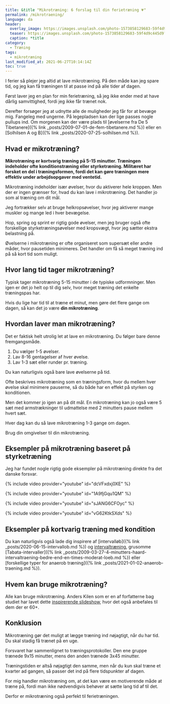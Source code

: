 ```yaml
---
title: &title "Mikrotræning: 6 forslag til din ferietræning 💗"
permalink: /mikrotraening/
language: da
header:
  overlay_image: https://images.unsplash.com/photo-1573858129683-59f4d9c445d9?ixid=MnwxMjA3fDB8MHxwaG90by1wYWdlfHx8fGVufDB8fHx8&ixlib=rb-1.2.1&auto=format&fit=crop&h=630&w=1200&q=10
  teaser: https://images.unsplash.com/photo-1573858129683-59f4d9c445d9?ixid=MnwxMjA3fDB8MHxwaG90by1wYWdlfHx8fGVufDB8fHx8&ixlib=rb-1.2.1&auto=format&fit=crop&h=300&w=400&q=10
  caption: *title
category:
  - Træning
tags:
  - mikrotræning
last_modified_at: 2021-06-27T10:14:14Z
toc: true
---
```


I ferier så plejer jeg altid at lave mikrotræning. På den måde kan jeg spare tid, og jeg kan få træningen til at passe ind på alle tider af dagen.

Først laver jeg en plan for min ferietræning, så jeg ikke ender med at have dårlig samvittighed, fordi jeg ikke får trænet nok.

Derefter forsøger jeg at udnytte alle de muligheder jeg får for at bevæge mig. Fangeleg med ungerne. På legepladsen kan der lige passes nogle pullups ind. Om morgenen kan der være plads til [øvelserne fra De 5 Tibetanere]({% link _posts/2009-07-01-de-fem-tibetanere.md %}) eller en [Solhilsen A og B]({% link _posts/2020-07-25-solhilsen.md %}).

## Hvad er mikrotræning?

**Mikrotræning er kortvarig træning på 5-15 minutter. Træningen indeholder ofte konditionstræning eller styrketræning. Militæret har forsket en del i træningsformen, fordi det kan gøre træningen mere effektiv under arbejdsopgaver med ventetid.**

Mikrotræning indeholder især øvelser, hvor du aktiverer hele kroppen. Men der er ingen grænser for, hvad du kan lave i mikrotræning. Det handler jo som al træning om dit mål.

Jeg fortrækker selv at bruge helkropsøvelser, hvor jeg aktiverer mange muskler og mange led i hver bevægelse.

Hop, spring og sprint er rigtig gode øvelser, men jeg bruger også ofte forskellige styrketræningsøvelser med kropsvægt, hvor jeg sætter ekstra belastning på.

Øvelserne i mikrotræning er ofte organiseret som supersæt eller andre måder, hvor pausetiden minimeres. Det handler om få så meget træning ind på så kort tid som muligt.

## Hvor lang tid tager mikrotræning?

Typisk tager mikrotræning 5-15 minutter i de typiske udformninger. Men igen er det jo helt op til dig selv, hvor meget træning det enkelte træningspas har.

Hvis du lige har tid til at træne et minut, men gøre det flere gange om dagen, så kan det jo være **din mikrotræning**.

## Hvordan laver man mikrotræning?

Det er faktisk helt utrolig let at lave en mikrotræning. Du følger bare denne fremgangsmåde.

1. Du vælger 1-5 øvelser.
2. Lav 8-16 gentagelser af hver øvelse.
3. Lav 1-3 sæt eller runder pr. træning.

Du kan naturligvis også bare lave øvelserne på tid. 

Ofte beskrives mikrotræning som en træningsform, hvor du mellem hver øvelse skal minimere pauserne, så du både har en effekt på styrken og konditionen.

Men det kommer jo igen an på dit mål. En mikrotræning kan jo også være 5 sæt med armstrækninger til udmattelse med 2 minutters pause mellem hvert sæt.

Hver dag kan du så lave mikrotræning 1-3 gange om dagen.

Brug din omgivelser til din mikrotræning.

## Eksempler på mikrotræning baseret på styrketræning

Jeg har fundet nogle rigtig gode eksempler på mikrotræning direkte fra det danske forsvar.

{% include video provider="youtube" id="dcVFxdxj0XE" %}

{% include video provider="youtube" id="1A9fjGqu1QM" %}

{% include video provider="youtube" id="sJANG6CFOyc" %}

{% include video provider="youtube" id="vG62KtkSXds" %}

## Eksempler på kortvarig træning med kondition

Du kan naturligvis også lade dig inspirere af [intervalløb]({% link _posts/2020-06-15-intervallob.md %}) og [intervaltræning](/intervaltraening/), grusomme [Tabata-intervaller]({% link _posts/2009-03-27-4-minutters-haard-intervaltraening-bedre-end-en-times-moderat-loeb.md %}) eller [forskellige typer for anaerob træning]({% link _posts/2021-01-02-anaerob-traening.md %}).

## Hvem kan bruge mikrotræning?

Alle kan bruge mikrotræning. Anders Kilen som er en af forfatterne bag studiet har lavet dette [inspirerende slideshow](https://docplayer.dk/30944292-Alle-er-atleter-mikrotraening-for-60.html), hvor det også anbefales til dem der er 60+.

## Konklusion

Mikrotræning gør det muligt at lægge træning ind nøjagtigt, når du har tid. Du skal stadig få trænet på en uge.

Forsvaret har sammenlignet to træningsprotokoller. Den ene gruppe trænede 9x15 minutter, mens den anden trænede 3x45 minutter.

Træningstiden er altså nøjagtigt den samme, men når du kun skal træne et kvarter ad gangen, så passer det ind på flere tidspunkter af dagen.

For mig handler mikrotræning om, at det kan være en motiverende måde at træne på, fordi man ikke nødvendigvis behøver at sætte lang tid af til det.

Derfor er mikrotræning også perfekt til ferietræningen.
